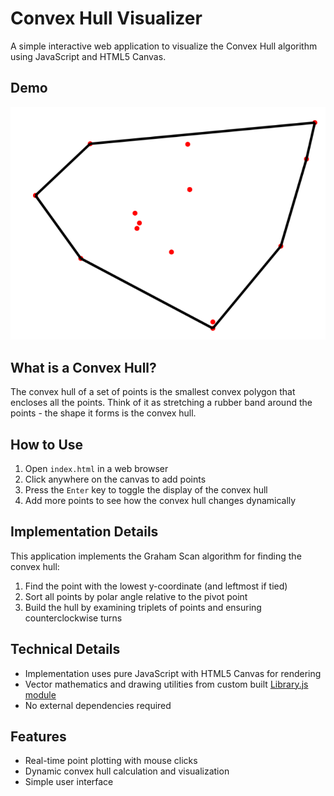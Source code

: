 # Convex Hull Visualizer

A simple interactive web application to visualize the Convex Hull algorithm using JavaScript and HTML5 Canvas.

## Demo

![Convex Hull Visualization](image.png)

## What is a Convex Hull?

The convex hull of a set of points is the smallest convex polygon that encloses all the points. Think of it as stretching a rubber band around the points - the shape it forms is the convex hull.

## How to Use

1. Open `index.html` in a web browser
2. Click anywhere on the canvas to add points
3. Press the `Enter` key to toggle the display of the convex hull
4. Add more points to see how the convex hull changes dynamically

## Implementation Details

This application implements the Graham Scan algorithm for finding the convex hull:

1. Find the point with the lowest y-coordinate (and leftmost if tied)
2. Sort all points by polar angle relative to the pivot point
3. Build the hull by examining triplets of points and ensuring counterclockwise turns

## Technical Details

- Implementation uses pure JavaScript with HTML5 Canvas for rendering
- Vector mathematics and drawing utilities from custom built [Library.js module](https://github.com/UmarAdam9/JavaScript-2D-game-dev-Library)
- No external dependencies required

## Features

- Real-time point plotting with mouse clicks
- Dynamic convex hull calculation and visualization
- Simple user interface
